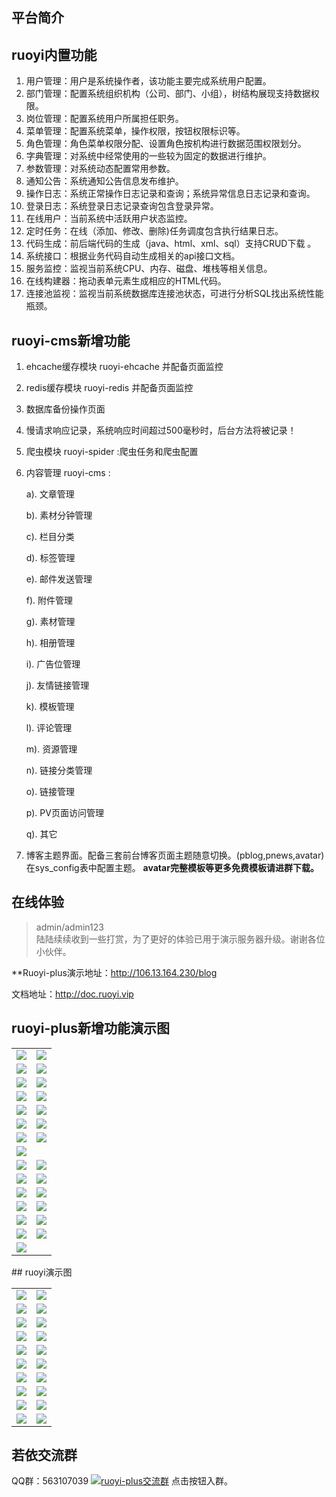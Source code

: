 ## 平台简介
## ruoyi内置功能

1.  用户管理：用户是系统操作者，该功能主要完成系统用户配置。
2.  部门管理：配置系统组织机构（公司、部门、小组），树结构展现支持数据权限。
3.  岗位管理：配置系统用户所属担任职务。
4.  菜单管理：配置系统菜单，操作权限，按钮权限标识等。
5.  角色管理：角色菜单权限分配、设置角色按机构进行数据范围权限划分。
6.  字典管理：对系统中经常使用的一些较为固定的数据进行维护。
7.  参数管理：对系统动态配置常用参数。
8.  通知公告：系统通知公告信息发布维护。
9.  操作日志：系统正常操作日志记录和查询；系统异常信息日志记录和查询。
10. 登录日志：系统登录日志记录查询包含登录异常。
11. 在线用户：当前系统中活跃用户状态监控。
12. 定时任务：在线（添加、修改、删除)任务调度包含执行结果日志。
13. 代码生成：前后端代码的生成（java、html、xml、sql）支持CRUD下载 。
14. 系统接口：根据业务代码自动生成相关的api接口文档。
15. 服务监控：监视当前系统CPU、内存、磁盘、堆栈等相关信息。
16. 在线构建器：拖动表单元素生成相应的HTML代码。
17. 连接池监视：监视当前系统数据库连接池状态，可进行分析SQL找出系统性能瓶颈。

## ruoyi-cms新增功能
1. ehcache缓存模块 ruoyi-ehcache 并配备页面监控
2. redis缓存模块 ruoyi-redis 并配备页面监控
3. 数据库备份操作页面
4. 慢请求响应记录，系统响应时间超过500毫秒时，后台方法将被记录！
5. 爬虫模块 ruoyi-spider :爬虫任务和爬虫配置
6. 内容管理 ruoyi-cms :

    a). 文章管理
    
    b). 素材分钟管理
    
    c). 栏目分类
    
    d). 标签管理
    
    e). 邮件发送管理
    
    f). 附件管理
    
    g). 素材管理
    
    h). 相册管理
    
    i). 广告位管理
    
    j). 友情链接管理
    
    k). 模板管理
    
    l). 评论管理
    
    m). 资源管理
    
    n). 链接分类管理
    
    o). 链接管理
    
    p). PV页面访问管理
    
    q). 其它

7. 博客主题界面。配备三套前台博客页面主题随意切换。(pblog,pnews,avatar)在sys_config表中配置主题。 **avatar完整模板等更多免费模板请进群下载。** 

## 在线体验
> admin/admin123  
> 陆陆续续收到一些打赏，为了更好的体验已用于演示服务器升级。谢谢各位小伙伴。

**Ruoyi-plus演示地址：http://106.13.164.230/blog

文档地址：http://doc.ruoyi.vip
## ruoyi-plus新增功能演示图
<table>
    <tr>
        <td><img src="https://images.gitee.com/uploads/images/2019/1204/090811_47d8563a_528854.png "/></td>
        <td><img src="https://images.gitee.com/uploads/images/2019/1204/090954_1cf23ae8_528854.png "/></td>
    </tr>
    <tr>
        <td><img src="https://images.gitee.com/uploads/images/2019/1204/091030_92471a5c_528854.png "/></td>
        <td><img src="https://images.gitee.com/uploads/images/2019/1204/091108_8d470b37_528854.png "/></td>
    </tr>
    <tr>
        <td><img src="https://images.gitee.com/uploads/images/2019/1204/091141_ac064647_528854.png "/></td>
        <td><img src="https://images.gitee.com/uploads/images/2019/1204/091415_f92464ed_528854.png "/></td>
    </tr>
    <tr>
        <td><img src="https://images.gitee.com/uploads/images/2019/1204/092642_d112390c_528854.png "/></td>
        <td><img src="https://images.gitee.com/uploads/images/2019/1204/092730_196ee826_528854.png "/></td>
    </tr>
    <tr>
        <td><img src="https://images.gitee.com/uploads/images/2019/1204/092815_8077e037_528854.png "/></td>
        <td><img src="https://images.gitee.com/uploads/images/2019/1204/092845_94536ad4_528854.png "/></td>
    </tr>
    <tr>
        <td><img src="https://images.gitee.com/uploads/images/2019/1204/092913_9546de2a_528854.png "/></td>
        <td><img src="https://images.gitee.com/uploads/images/2019/1204/092939_bc6be9ff_528854.png "/></td>
    </tr>
    <tr>
        <td><img src="https://images.gitee.com/uploads/images/2019/1204/093001_198199f7_528854.png "/></td>
        <td><img src="https://images.gitee.com/uploads/images/2019/1204/093028_b95622f8_528854.png "/></td>
    </tr>
    <tr>
        <td><img src="https://images.gitee.com/uploads/images/2019/1204/093057_9246cb3c_528854.png "/></td>
        <td></td>
    </tr>
    <tr>
        <td><img src="https://images.gitee.com/uploads/images/2019/1204/093213_b4d429a4_528854.png "/></td>
        <td><img src="https://images.gitee.com/uploads/images/2019/1204/093235_e0ed62c1_528854.png "/></td>
    </tr>
    <tr>
        <td><img src="https://images.gitee.com/uploads/images/2019/1204/093348_e8c7ed2c_528854.png "/></td>
        <td><img src="https://images.gitee.com/uploads/images/2019/1204/093408_086be17c_528854.png "/></td>
    </tr>
<tr>
        <td><img src="https://images.gitee.com/uploads/images/2019/1204/093800_5d6fbeac_528854.png "/></td>
        <td><img src="https://images.gitee.com/uploads/images/2019/1204/093823_a514c451_528854.png "/></td>
    </tr>
<tr>
        <td><img src="https://images.gitee.com/uploads/images/2019/1204/093846_075bb6da_528854.png "/></td>
        <td><img src="https://images.gitee.com/uploads/images/2019/1204/093905_e30594b8_528854.png "/></td>
    </tr>
<tr>
        <td><img src="https://images.gitee.com/uploads/images/2019/1204/093930_38d41d49_528854.png "/></td>
        <td><img src="https://images.gitee.com/uploads/images/2019/1204/093950_acd73179_528854.png "/></td>
    </tr>
    <tr>
        <td><img src="https://images.gitee.com/uploads/images/2019/1204/095538_dae0e203_528854.png "/></td>
        <td><img src="https://images.gitee.com/uploads/images/2019/1204/095605_6ca01ed5_528854.png "/></td>
    </tr>
    <tr>
        <td><img src="https://images.gitee.com/uploads/images/2019/1204/095636_bd90c4cd_528854.png "/></td>
        <td></td>
    </tr>
</table>
## ruoyi演示图

<table>
    <tr>
        <td><img src="https://images.gitee.com/uploads/images/2019/1204/090623_54d9bf66_528854.jpeg"/></td>
        <td><img src="https://images.gitee.com/uploads/images/2019/1204/090623_7ab01b74_528854.jpeg"/></td>
    </tr>
    <tr>
        <td><img src="https://images.gitee.com/uploads/images/2019/1204/090623_5edb60b9_528854.jpeg"/></td>
        <td><img src="https://images.gitee.com/uploads/images/2019/1204/090623_c5100096_528854.jpeg"/></td>
    </tr>
    <tr>
        <td><img src="https://images.gitee.com/uploads/images/2019/1204/090623_a9be8b64_528854.jpeg"/></td>
        <td><img src="https://images.gitee.com/uploads/images/2019/1204/090623_d6405543_528854.jpeg"/></td>
    </tr>
	<tr>
        <td><img src="https://images.gitee.com/uploads/images/2019/1204/090623_e5b14307_528854.jpeg"/></td>
        <td><img src="https://images.gitee.com/uploads/images/2019/1204/090623_57323758_528854.jpeg"/></td>
    </tr>	 
    <tr>
        <td><img src="https://images.gitee.com/uploads/images/2019/1204/090623_1165f493_528854.jpeg"/></td>
        <td><img src="https://images.gitee.com/uploads/images/2019/1204/090623_9909abae_528854.jpeg"/></td>
    </tr>
	<tr>
        <td><img src="https://images.gitee.com/uploads/images/2019/1204/090623_79420ac0_528854.jpeg"/></td>
        <td><img src="https://images.gitee.com/uploads/images/2019/1204/090623_77ca73e6_528854.jpeg"/></td>
    </tr>
	<tr>
        <td><img src="https://images.gitee.com/uploads/images/2019/1204/090623_59c33ec6_528854.jpeg"/></td>
        <td><img src="https://images.gitee.com/uploads/images/2019/1204/090623_7b46a78b_528854.jpeg"/></td>
    </tr>
	<tr>
        <td><img src="https://images.gitee.com/uploads/images/2019/1204/090623_3fc5a56f_528854.jpeg"/></td>
        <td><img src="https://images.gitee.com/uploads/images/2019/1204/090623_13c754da_528854.jpeg"/></td>
    </tr>
	<tr>
        <td><img src="https://images.gitee.com/uploads/images/2019/1204/090623_c3b78930_528854.jpeg"/></td>
        <td><img src="https://images.gitee.com/uploads/images/2019/1204/090623_00254551_528854.jpeg"/></td>
    </tr>
	<tr>
        <td><img src="https://images.gitee.com/uploads/images/2019/1204/090623_98e47528_528854.jpeg"/></td>
        <td><img src="https://images.gitee.com/uploads/images/2019/1204/090623_bddd8793_528854.jpeg"/></td>
    </tr>
</table>


## 若依交流群

QQ群：563107039 <a target="_blank" href="//shang.qq.com/wpa/qunwpa?idkey=e7f5ea33bd5276472e7d3509d17a8d54ec201ed3fd5532006b1a27fba045e1ce"><img border="0" src="//pub.idqqimg.com/wpa/images/group.png" alt="ruoyi-plus交流群" title="ruoyi-plus交流群"></a>  点击按钮入群。
